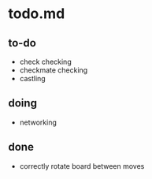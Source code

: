 # todo.md
## to-do
- check checking
- checkmate checking
- castling
## doing
- networking
## done
- correctly rotate board between moves
